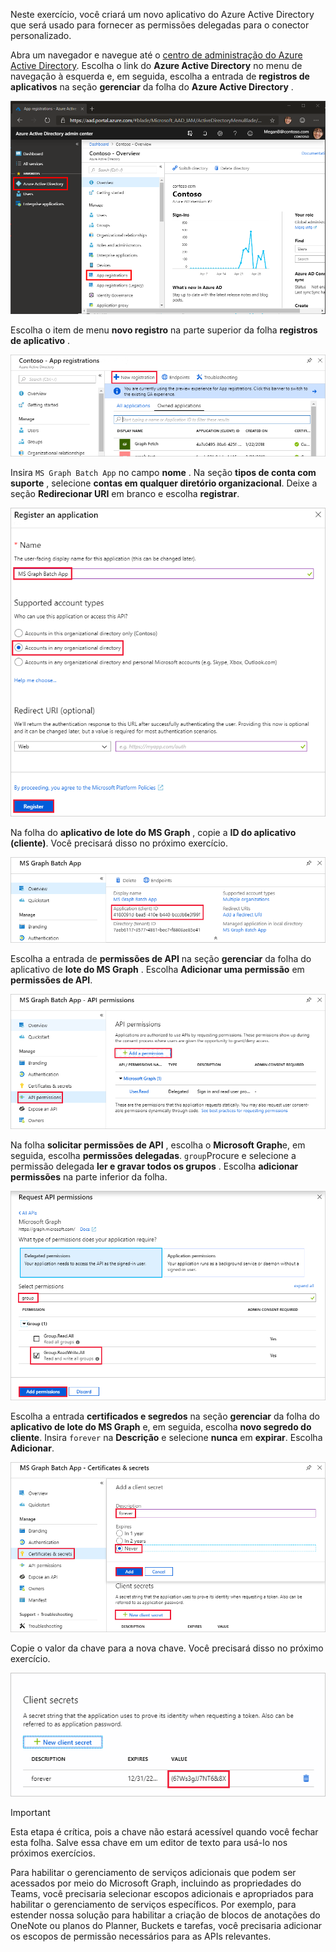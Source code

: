 <!-- markdownlint-disable MD002 MD041 -->

Neste exercício, você criará um novo aplicativo do Azure Active Directory que será usado para fornecer as permissões delegadas para o conector personalizado.

Abra um navegador e navegue até o [centro de administração do Azure Active Directory](https://aad.portal.azure.com). Escolha o link do **Azure Active Directory** no menu de navegação à esquerda e, em seguida, escolha a entrada de **registros de aplicativos** na seção **gerenciar** da folha do **Azure Active Directory** .

![Uma captura de tela da lâmina do Azure Active Directory no centro de administração do Azure Active Directory](./images/app-reg-preview1.png)

Escolha o item de menu **novo registro** na parte superior da folha **registros de aplicativo** .

![Uma captura de tela da lâmina de registros de aplicativos no centro de administração do Azure Active Directory](./images/app-reg-preview2.png)

Insira `MS Graph Batch App` no campo **nome** . Na seção **tipos de conta com suporte** , selecione **contas em qualquer diretório organizacional**. Deixe a seção **Redirecionar URI** em branco e escolha **registrar**.

![Uma captura de tela da folha registrar um aplicativo no centro de administração do Azure Active Directory](./images/app-reg-preview3.png)

Na folha do **aplicativo de lote do MS Graph** , copie a **ID do aplicativo (cliente)**. Você precisará disso no próximo exercício.

![Uma captura de tela da página de aplicativo registrado](./images/app-reg-preview4.png)

Escolha a entrada de **permissões de API** na seção **gerenciar** da folha do aplicativo de **lote do MS Graph** . Escolha **Adicionar uma permissão** em **permissões de API**.

![Uma captura de tela da lâmina de permissões de API](./images/app-perms-preview1.png)

Na folha **solicitar permissões de API** , escolha o **Microsoft Graph**e, em seguida, escolha **permissões delegadas**. `group`Procure e selecione a permissão delegada **ler e gravar todos os grupos** . Escolha **adicionar permissões** na parte inferior da folha.

 ![Uma captura de tela da lâmina solicitar permissões de API](./images/app-perms-preview2.png)

Escolha a entrada **certificados e segredos** na seção **gerenciar** da folha do **aplicativo de lote do MS Graph** e, em seguida, escolha **novo segredo do cliente**. Insira `forever` na **Descrição** e selecione **nunca** em **expirar**. Escolha **Adicionar**.

![Uma captura de tela da folha de certificados e segredos](./images/app-key-preview1.png)

Copie o valor da chave para a nova chave. Você precisará disso no próximo exercício.

![Uma captura de tela do novo segredo do cliente](./images/app-key-preview2.png)

> [!IMPORTANT]
> Esta etapa é crítica, pois a chave não estará acessível quando você fechar esta folha. Salve essa chave em um editor de texto para usá-lo nos próximos exercícios.

Para habilitar o gerenciamento de serviços adicionais que podem ser acessados por meio do Microsoft Graph, incluindo as propriedades do Teams, você precisaria selecionar escopos adicionais e apropriados para habilitar o gerenciamento de serviços específicos. Por exemplo, para estender nossa solução para habilitar a criação de blocos de anotações do OneNote ou planos do Planner, Buckets e tarefas, você precisaria adicionar os escopos de permissão necessários para as APIs relevantes.
